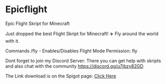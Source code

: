 # Epicflight
Epic Flight Skript for Minecraft

Just dropped the best Flight Skript for Minecraft! 
✈️ Fly around the world with it.

Commands /fly - Enables/Disables Flight Mode
Permission: fly


Dont forget to join my Discord Server:
There you can get help with skripts and also chat with the community
https://discord.gg/u7jbzy82GD

The Link download is on the Spigot page:
[Click Here](https://www.spigotmc.org/resources/epic-flight.114349/)
